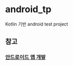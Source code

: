 
# android_tp
Kotlin 기반 android test project


## 참고
### [안드로이드 앱 개발](https://www.youtube.com/watch?v=WlJszSmK_es)
